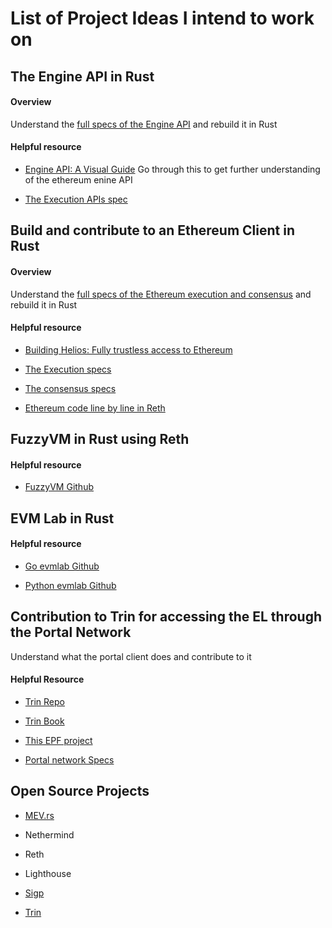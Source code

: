 # List of Project Ideas I intend to work on

## The Engine API in Rust

#### Overview

Understand the [full specs of the Engine API]() and rebuild it in Rust

#### Helpful resource

- [Engine API: A Visual Guide](https://hackmd.io/@danielrachi/engine_api)
  Go through this to get further understanding of the ethereum enine API

- [The Execution APIs spec](https://github.com/ethereum/execution-apis/tree/main/src/engine)

## Build and contribute to an Ethereum Client in Rust

#### Overview

Understand the [full specs of the Ethereum execution and consensus]() and rebuild it in Rust

#### Helpful resource

- [Building Helios: Fully trustless access to Ethereum](https://a16zcrypto.com/posts/article/building-helios-ethereum-light-client/)

- [The Execution specs](https://github.com/ethereum/execution-specs)

- [The consensus specs](https://github.com/ethereum/execution-specs)

- [Ethereum code line by line in Reth](https://www.youtube.com/watch?v=gPQ-uXj03iQ)

## FuzzyVM in Rust using Reth

#### Helpful resource

- [FuzzyVM Github](https://github.com/MariusVanDerWijden/FuzzyVM)

## EVM Lab in Rust

#### Helpful resource

- [Go evmlab Github](https://github.com/holiman/goevmlab)

- [Python evmlab Github](https://github.com/ethereum/evmlab)

## Contribution to Trin for accessing the EL through the Portal Network

Understand what the portal client does and contribute to it

#### Helpful Resource

- [Trin Repo](https://github.com/ethereum/trin)

- [Trin Book](https://ethereum.github.io/trin/)

- [This EPF project](https://github.com/eth-protocol-fellows/cohort-four/blob/master/projects/portal-network-validator.md)

- [Portal network Specs](https://github.com/ethereum/portal-network-specs)

## Open Source Projects

- [MEV.rs](https://github.com/ralexstokes/mev-rs)

- Nethermind

- Reth

- Lighthouse

- [Sigp](https://github.com/sigp/anchor)

- [Trin](https://github.com/ethereum/trin/issues?page=2)
